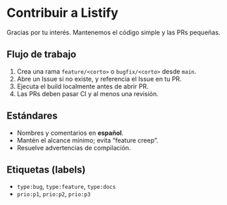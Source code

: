# Contribuir a Listify

Gracias por tu interés. Mantenemos el código simple y las PRs pequeñas.

## Flujo de trabajo
1. Crea una rama `feature/<corto>` o `bugfix/<corto>` desde `main`.
2. Abre un Issue si no existe, y referencia el Issue en tu PR.
3. Ejecuta el build localmente antes de abrir PR.
4. Las PRs deben pasar CI y al menos una revisión.

## Estándares
- Nombres y comentarios en **español**.
- Mantén el alcance mínimo; evita “feature creep”.
- Resuelve advertencias de compilación.

## Etiquetas (labels)
- `type:bug`, `type:feature`, `type:docs`
- `prio:p1`, `prio:p2`, `prio:p3`
